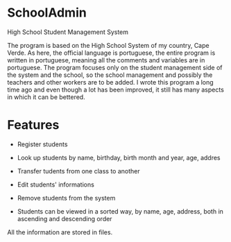 # SchoolAdmin
High School Student Management System

The program is based on the High School System of my country, Cape Verde.
As here, the official language is portuguese, the entire program is written in portuguese, meaning all the comments and variables are in portuguese.
The program focuses only on the student management side of the system and the school, so the school management and possibly the teachers and other workers are to be added.
I wrote this program a long time ago and even though a lot has been improved, it still has many aspects in which it can be bettered.

# Features
- Register students

- Look up students by name, birthday, birth month and year, age, addres
- Transfer tudents from one class to another
- Edit students' informations 
- Remove students from the system
- Students can be viewed in a sorted way, by name, age, address, both in ascending and descending order

All the information are stored in files.
